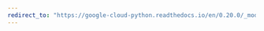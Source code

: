 ```yaml
---
redirect_to: "https://google-cloud-python.readthedocs.io/en/0.20.0/_modules/google/cloud/logging/handlers/transports/background_thread.html"
---
```

